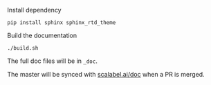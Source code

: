 
Install dependency

```
pip install sphinx sphinx_rtd_theme
```

Build the documentation

```
./build.sh
```

The full doc files will be in `_doc`.

The master will be synced with [scalabel.ai/doc](https://www.scalabel.ai/doc) when a PR is merged.
